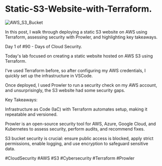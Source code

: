 # Static-S3-Website-with-Terraform.

![AWS_S3_Bucket](https://github.com/user-attachments/assets/7e258ff4-292e-40c0-ab33-a279fd4c00fc)

In this post, I walk through deploying a static S3 website on AWS using Terraform, assessing security with Prowler, and highlighting key takeaways.

Day 1 of #90 - Days of Cloud Security.

Today's lab focused on creating a static website hosted on AWS S3 using Terraform.

I’ve used Terraform before, so after configuring my AWS credentials, I quickly set up the infrastructure in VSCode.

Once deployed, I used Prowler to run a security check on my AWS account, and unsurprisingly, the S3 website had some security gaps.

Key Takeaways:

Infrastructure as Code (IaC) with Terraform automates setup, making it repeatable and versioned.

Prowler is an open-source security tool for AWS, Azure, Google Cloud, and Kubernetes to assess security, perform audits, and recommend fixes.

S3 bucket security is crucial: ensure public access is blocked, apply strict permissions, enable logging, and use encryption to safeguard sensitive data.

#CloudSecurity #AWS #S3 #Cybersecurity #Terraform #Prowler
